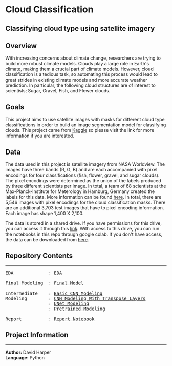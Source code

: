 # Cloud Classification
## Classifying cloud type using satellite imagery

## Overview
With increasing concerns about climate change, researchers are trying to build more robust climate models. Clouds play a large role in Earth's climate, making them a crucial part of climate models. However, cloud classification is a tedious task, so automating this process would lead to great strides in existing climate models and more accurate weather prediction. In particular, the following cloud structures are of interest to scientists; Sugar, Gravel, Fish, and Flower clouds.

## Goals
This project aims to use satellite images with masks for different cloud type classifications in order to build an image segmentation model for classifying clouds. This project came from [Kaggle](https://www.kaggle.com/c/understanding_cloud_organization/overview) so please visit the link for more information if you are interested.

## Data
The data used in this project is satellite imagery from NASA Worldview. The images have three bands (R, G, B) and are each accompanied with pixel encodings for four classifications (fish, flower, gravel, and sugar clouds). The pixel encodings were determined as the union of the labels produced by three different scientists per image. In total, a team of 68 scientists at the Max-Planck-Institute for Meterology in Hamburg, Germany created the labels for this data. More information can be found [here](https://www.kaggle.com/c/understanding_cloud_organization/data). In total, there are 5,546 images with pixel encodings for the cloud classification masks. There are an additional 3,703 test images that have to pixel encoding information. Each image has shape 1,400 X 2,100.

The data is stored in a shared drive. If you have permissions for this drive, you can access it through this [link](https://drive.google.com/drive/folders/1L11seELddhbPjdnh_7NUZ3rt1OsJAfhs?usp=sharing). With access to this drive, you can run the notebooks in this repo through google colab. If you don't have access, the data can be downloaded from [here](https://www.kaggle.com/c/understanding_cloud_organization/data).

## Repository Contents
---
<pre>
EDA             : <a href=https://github.com/harperd17/cloud_classification/tree/main/EDA>EDA</a>

Final Modeling  : <a href=https://github.com/harperd17/cloud_classification/tree/main/modeling/final_model.ipynb>Final Model</a>

Intermediate    : <a href=https://github.com/harperd17/cloud_classification/tree/main/modeling/CNN_segmentation_model.ipynb>Basic CNN Modeling</a>
Modeling        : <a href=https://github.com/harperd17/cloud_classification/tree/main/modeling/transposed_CNN_segmentation_model.ipynb>CNN Modeling With Transpose Layers</a>
                : <a href=https://github.com/harperd17/cloud_classification/tree/main/modeling/UNet_segmentation_model.ipynb>UNet Modeling</a>
                : <a href=https://github.com/harperd17/cloud_classification/tree/main/modeling/pretrained_models.ipynb>Pretrained Modeling</a>
                
Report          : <a href=https://github.com/harperd17/cloud_classification/blob/main/report/Report.md>Report Notebook</a>
</pre>

## Project Information
---
<b>Author: </b>David Harper <br>
<b>Language: </b>Python <br>
